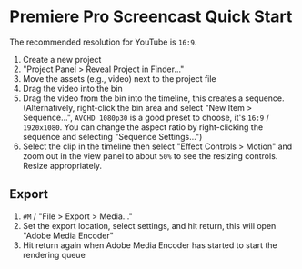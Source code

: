 # Premiere Pro Screencast Quick Start

The recommended resolution for YouTube is `16:9`.

1. Create a new project
2. "Project Panel > Reveal Project in Finder..."
3. Move the assets (e.g., video) next to the project file
4. Drag the video into the bin
5. Drag the video from the bin into the timeline, this creates a sequence. (Alternatively, right-click the bin area and select "New Item > Sequence...", `AVCHD 1080p30` is a good preset to choose, it's `16:9` / `1920x1080`. You can change the aspect ratio by right-clicking the sequence and selecting "Sequence Settings...")
6. Select the clip in the timeline then select "Effect Controls > Motion" and zoom out in the view panel to about `50%` to see the resizing controls. Resize appropriately.

## Export

1. `#M` / "File > Export > Media..."
2. Set the export location, select settings, and hit return, this will open "Adobe Media Encoder"
3. Hit return again when Adobe Media Encoder has started to start the rendering queue